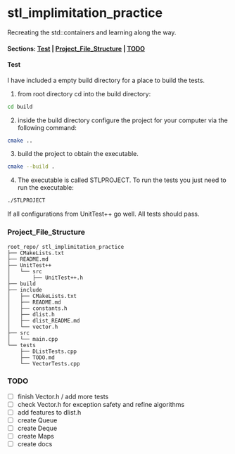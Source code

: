 
# stl_implimitation_practice

Recreating the std::containers and learning along the way. 

#### Sections: [Test](#test) | [Project_File_Structure](#project_file_structure) | [TODO](#todo)

#### Test
I have included a empty build directory for a place to build the tests.

1. from root directory cd into the build directory:
```bash
cd build
```
2. inside the build directory configure the project for your computer via the following command:
```bash
cmake ..
```
3. build the project to obtain the executable. 
```bash
cmake --build . 
```
4. The executable is called STLPROJECT. To run the tests you just need to run the executable:
```bash
./STLPROJECT
```

If all configurations from UnitTest++ go well. All tests should pass.

### Project_File_Structure
```
root_repo/ stl_implimitation_practice
├── CMakeLists.txt
├── README.md
├── UnitTest++
│   └── src
│       ├── UnitTest++.h
├── build
├── include
│   ├── CMakeLists.txt
│   ├── README.md
│   ├── constants.h
│   ├── dlist.h
│   ├── dlist_README.md
│   └── vector.h
├── src
│   └── main.cpp
└── tests
    ├── DListTests.cpp
    ├── TODO.md
    └── VectorTests.cpp
```

### TODO
- [ ] finish Vector.h / add more tests
- [ ] check Vector.h for exception safety and refine algorithms
- [ ] add features to dlist.h
- [ ] create Queue
- [ ] create Deque
- [ ] create Maps
- [ ] create docs
